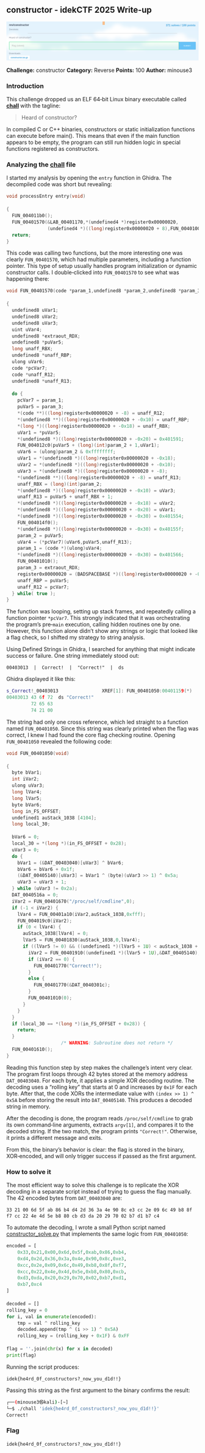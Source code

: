 ## constructor - idekCTF 2025 Write-up

![Banner](assets/img/banner.png)

**Challenge:** constructor
**Category:** Reverse
**Points:** 100
**Author:** minouse3

### Introduction
This challenge dropped us an ELF 64‑bit Linux binary executable called [**chall**](assets/files/chall) with the tagline:

> Heard of constructor?

In compiled C or C++ binaries, constructors or static initialization functions can execute before main(). This means that even if the main function appears to be empty, the program can still run hidden logic in special functions registered as constructors.

### Analyzing the [**chall**](assets/files/chall) file
I started my analysis by opening the `entry` function in Ghidra. The decompiled code was short but revealing:

```cpp
void processEntry entry(void)

{
  FUN_004011b0();
  FUN_00401570(&LAB_00401170,*(undefined4 *)register0x00000020,
               (undefined4 *)((long)register0x00000020 + 8),FUN_00401000,FUN_004026d4,0);
  return;
}
```

This code was calling two functions, but the more interesting one was clearly `FUN_00401570`, which had multiple parameters, including a function pointer. This type of setup usually handles program initialization or dynamic constructor calls. I double‑clicked into `FUN_00401570` to see what was happening there:

```cpp
void FUN_00401570(code *param_1,undefined8 *param_2,undefined8 *param_3)

{
  undefined8 uVar1;
  undefined8 uVar2;
  undefined8 uVar3;
  uint uVar4;
  undefined8 *extraout_RDX;
  undefined8 *puVar5;
  long unaff_RBX;
  undefined8 *unaff_RBP;
  ulong uVar6;
  code *pcVar7;
  code *unaff_R12;
  undefined8 *unaff_R13;
  
  do {
    pcVar7 = param_1;
    puVar5 = param_3;
    *(code **)((long)register0x00000020 + -8) = unaff_R12;
    *(undefined8 **)((long)register0x00000020 + -0x10) = unaff_RBP;
    *(long *)((long)register0x00000020 + -0x18) = unaff_RBX;
    uVar1 = *puVar5;
    *(undefined8 *)((long)register0x00000020 + -0x20) = 0x401591;
    FUN_004012c0(puVar5 + (long)(int)param_2 + 1,uVar1);
    uVar6 = (ulong)param_2 & 0xffffffff;
    uVar1 = *(undefined8 *)((long)register0x00000020 + -0x18);
    uVar2 = *(undefined8 *)((long)register0x00000020 + -0x10);
    uVar3 = *(undefined8 *)((long)register0x00000020 + -8);
    *(undefined8 **)((long)register0x00000020 + -8) = unaff_R13;
    unaff_RBX = (long)(int)param_2;
    *(undefined8 *)((long)register0x00000020 + -0x10) = uVar3;
    unaff_R13 = puVar5 + unaff_RBX + 1;
    *(undefined8 *)((long)register0x00000020 + -0x18) = uVar2;
    *(undefined8 *)((long)register0x00000020 + -0x20) = uVar1;
    *(undefined8 *)((long)register0x00000020 + -0x30) = 0x401554;
    FUN_004014f0();
    *(undefined8 *)((long)register0x00000020 + -0x30) = 0x40155f;
    param_2 = puVar5;
    uVar4 = (*pcVar7)(uVar6,puVar5,unaff_R13);
    param_1 = (code *)(ulong)uVar4;
    *(undefined8 *)((long)register0x00000020 + -0x30) = 0x401566;
    FUN_00401010();
    param_3 = extraout_RDX;
    register0x00000020 = (BADSPACEBASE *)((long)register0x00000020 + -0x28);
    unaff_RBP = puVar5;
    unaff_R12 = pcVar7;
  } while( true );
}
```

The function was looping, setting up stack frames, and repeatedly calling a function pointer `*pcVar7`. This strongly indicated that it was orchestrating the program’s pre‑`main` execution, calling hidden routines one by one. However, this function alone didn’t show any strings or logic that looked like a flag check, so I shifted my strategy to string analysis.

Using Defined Strings in Ghidra, I searched for anything that might indicate success or failure. One string immediately stood out:

```
00403013  |	 Correct!  |  "Correct!"  |  ds
```

Ghidra displayed it like this:

```cpp
s_Correct!_00403013                XREF[1]: FUN_00401050:00401159(*)
00403013 43 6f 72  ds "Correct!"
         72 65 63 
         74 21 00
```

The string had only one cross reference, which led straight to a function named `FUN_00401050`. Since this string was clearly printed when the flag was correct, I knew I had found the core flag checking routine. Opening `FUN_00401050` revealed the following code:

```cpp
void FUN_00401050(void)

{
  byte bVar1;
  int iVar2;
  ulong uVar3;
  long lVar4;
  long lVar5;
  byte bVar6;
  long in_FS_OFFSET;
  undefined1 auStack_1038 [4104];
  long local_30;
  
  bVar6 = 0;
  local_30 = *(long *)(in_FS_OFFSET + 0x28);
  uVar3 = 0;
  do {
    bVar1 = (&DAT_00403040)[uVar3] ^ bVar6;
    bVar6 = bVar6 + 0x1f;
    (&DAT_00405140)[uVar3] = bVar1 ^ (byte)(uVar3 >> 1) ^ 0x5a;
    uVar3 = uVar3 + 1;
  } while (uVar3 != 0x2a);
  DAT_0040516a = 0;
  iVar2 = FUN_00401670("/proc/self/cmdline",0);
  if (-1 < iVar2) {
    lVar4 = FUN_00401a10(iVar2,auStack_1038,0xfff);
    FUN_004019c0(iVar2);
    if (0 < lVar4) {
      auStack_1038[lVar4] = 0;
      lVar5 = FUN_00401830(auStack_1038,0,lVar4);
      if ((lVar5 != 0) && ((undefined1 *)(lVar5 + 1U) < auStack_1038 + lVar4)) {
        iVar2 = FUN_00401910((undefined1 *)(lVar5 + 1U),&DAT_00405140);
        if (iVar2 == 0) {
          FUN_00401770("Correct!");
        }
        else {
          FUN_00401770(&DAT_0040301c);
        }
        FUN_00401010(0);
      }
    }
  }
  if (local_30 == *(long *)(in_FS_OFFSET + 0x28)) {
    return;
  }
                    /* WARNING: Subroutine does not return */
  FUN_00401610();
}
```

Reading this function step by step makes the challenge’s intent very clear. The program first loops through 42 bytes stored at the memory address `DAT_00403040`. For each byte, it applies a simple XOR decoding routine. The decoding uses a “rolling key” that starts at 0 and increases by `0x1F` for each byte. After that, the code XORs the intermediate value with `(index >> 1) ^ 0x5A` before storing the result into `DAT_00405140`. This produces a decoded string in memory.

After the decoding is done, the program reads `/proc/self/cmdline` to grab its own command‑line arguments, extracts `argv[1]`, and compares it to the decoded string. If the two match, the program prints `"Correct!"`. Otherwise, it prints a different message and exits.

From this, the binary’s behavior is clear: the flag is stored in the binary, XOR‑encoded, and will only trigger success if passed as the first argument.

### How to solve it

The most efficient way to solve this challenge is to replicate the XOR decoding in a separate script instead of trying to guess the flag manually. The 42 encoded bytes from `DAT_00403040` are:

```
33 21 00 6d 5f ab 86 b4 d4 2d 36 3a 4e 90 8c e3 cc 2e 09 6c 49 b8 8f f7 cc 22 4e 4d 5e b8 80 cb d3 da 20 29 70 02 b7 d1 b7 c4
```

To automate the decoding, I wrote a small Python script named [constructor_solve.py](assets/files/constructor_solve.py) that implements the same logic from `FUN_00401050`:

```py
encoded = [
    0x33,0x21,0x00,0x6d,0x5f,0xab,0x86,0xb4,
    0xd4,0x2d,0x36,0x3a,0x4e,0x90,0x8c,0xe3,
    0xcc,0x2e,0x09,0x6c,0x49,0xb8,0x8f,0xf7,
    0xcc,0x22,0x4e,0x4d,0x5e,0xb8,0x80,0xcb,
    0xd3,0xda,0x20,0x29,0x70,0x02,0xb7,0xd1,
    0xb7,0xc4
]

decoded = []
rolling_key = 0
for i, val in enumerate(encoded):
    tmp = val ^ rolling_key
    decoded.append(tmp ^ (i >> 1) ^ 0x5A)
    rolling_key = (rolling_key + 0x1F) & 0xFF

flag = ''.join(chr(x) for x in decoded)
print(flag)
```

Running the script produces:

```
idek{he4rd_0f_constructors?_now_you_d1d!!}
```

Passing this string as the first argument to the binary confirms the result:
```bash
┌──(minouse3㉿kali)-[~]
└─$ ./chall 'idek{he4rd_0f_constructors?_now_you_d1d!!}'
Correct!
```

### Flag
```
idek{he4rd_0f_constructors?_now_you_d1d!!}
```